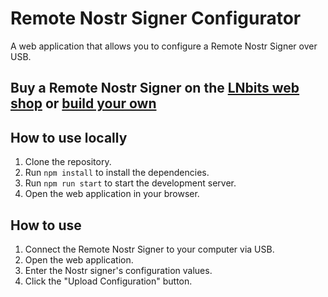 # Remote Nostr Signer Configurator

A web application that allows you to configure a Remote Nostr Signer over USB.  

## Buy a Remote Nostr Signer on the [LNbits web shop](https://shop.lnbits.com/product/nsec-remote-signer) or [build your own](https://github.com/blackcoffeexbt/hardware-nostr-connect-device)

## How to use locally

1. Clone the repository.
2. Run `npm install` to install the dependencies.
3. Run `npm run start` to start the development server.
4. Open the web application in your browser.

## How to use

1. Connect the Remote Nostr Signer to your computer via USB.
2. Open the web application.
3. Enter the Nostr signer's configuration values.
4. Click the "Upload Configuration" button.


